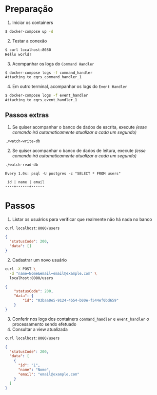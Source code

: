 # Preparação

1. Iniciar os containers
```sh
$ docker-compose up -d
```

2. Testar a conexão
```sh
$ curl localhost:8080
Hello world!
```

3. Acompanhar os logs do `Command Handler`
```sh
$ docker-compose logs -f command_handler
Attaching to cqrs_command_handler_1
```

4. Em outro terminal, acompanhar os logs do `Event Handler`
```sh
$ docker-compose logs -f event_handler
Attaching to cqrs_event_handler_1
```

## Passos extras

1. Se quiser acompanhar o banco de dados de escrita, execute _(esse comando irá automaticamente atualizar a cada um segundo)_
```sh
./watch-write-db
```

2. Se quiser acompanhar o banco de dados de leitura, execute _(esse comando irá automaticamente atualizar a cada um segundo)_
```sh
./watch-read-db
```

```
Every 1.0s: psql -U postgres -c "SELECT * FROM users"

 id | name | email
----+------+------
```

# Passos
1. Listar os usuários para verificar que realmente não há nada no banco
```sh
curl localhost:8080/users
```

```json
{
  "statusCode": 200,
  "data": []
}
```

2. Cadastrar um novo usuário
```sh
curl -X POST \
  -d "name=Nome&email=email@example.com" \
  localhost:8080/users
```

```json
{
    "statusCode": 200,
    "data": {
        "id": "03baa0e5-9124-4b54-b00e-f544ef0bd659"
    }
}
```

3. Conferir nos logs dos containers `command_handler` e `event_handler` o processamento sendo efetuado
4. Consultar a view atualizada 
```sh
curl localhost:8080/users
```

```json
{
  "statusCode": 200,
  "data": [
    {
      "id": "1",
      "name": "Nome",
      "email": "email@example.com"
    }
  ]
}
```
